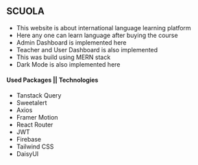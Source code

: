 ## SCUOLA

- This website is about international language learning platform
- Here any one can learn language after buying the course
- Admin Dashboard is implemented here
- Teacher and User Dashboard is also implemented
- This was build using MERN stack
- Dark Mode is also implemented here

#### Used Packages || Technologies

- Tanstack Query
- Sweetalert
- Axios
- Framer Motion
- React Router
- JWT
- Firebase
- Tailwind CSS
- DaisyUI
